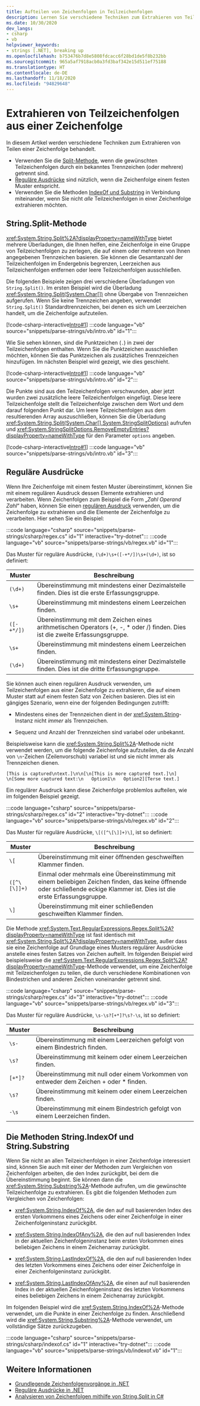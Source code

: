 ```yaml
---
title: Aufteilen von Zeichenfolgen in Teilzeichenfolgen
description: Lernen Sie verschiedene Techniken zum Extrahieren von Teilzeichenfolgen kennen, darunter String.Split, reguläre Ausdrücke und String.Substring.
ms.date: 10/30/2020
dev_langs:
- csharp
- vb
helpviewer_keywords:
- strings [.NET], breaking up
ms.openlocfilehash: b753476b7d8e5808fdcacc6f28bd1de5f8b232bb
ms.sourcegitcommit: 965a5af7918acb0a3fd3baf342e15d511ef75188
ms.translationtype: HT
ms.contentlocale: de-DE
ms.lasthandoff: 11/18/2020
ms.locfileid: "94829648"
---
```

# <a name="extract-substrings-from-a-string"></a>Extrahieren von Teilzeichenfolgen aus einer Zeichenfolge

In diesem Artikel werden verschiedene Techniken zum Extrahieren von Teilen einer Zeichenfolge behandelt.

- Verwenden Sie die [Split-Methode](#stringsplit-method), wenn die gewünschten Teilzeichenfolgen durch ein bekanntes Trennzeichen (oder mehrere) getrennt sind.
- [Reguläre Ausdrücke](#regular-expressions) sind nützlich, wenn die Zeichenfolge einem festen Muster entspricht.
- Verwenden Sie die Methoden [IndexOf und Substring](#stringindexof-and-stringsubstring-methods) in Verbindung miteinander, wenn Sie nicht *alle* Teilzeichenfolgen in einer Zeichenfolge extrahieren möchten.

## <a name="stringsplit-method"></a>String.Split-Methode

<xref:System.String.Split%2A?displayProperty=nameWithType> bietet mehrere Überladungen, die Ihnen helfen, eine Zeichenfolge in eine Gruppe von Teilzeichenfolgen zu zerlegen, die auf einem oder mehreren von Ihnen angegebenen Trennzeichen basieren. Sie können die Gesamtanzahl der Teilzeichenfolgen im Endergebnis begrenzen, Leerzeichen aus Teilzeichenfolgen entfernen oder leere Teilzeichenfolgen ausschließen.

Die folgenden Beispiele zeigen drei verschiedene Überladungen von `String.Split()`. Im ersten Beispiel wird die Überladung <xref:System.String.Split(System.Char[])> ohne Übergabe von Trennzeichen aufgerufen. Wenn Sie keine Trennzeichen angeben, verwendet `String.Split()` Standardtrennzeichen, bei denen es sich um Leerzeichen handelt, um die Zeichenfolge aufzuteilen.

[!code-csharp-interactive[Intro#1](snippets/parse-strings/csharp/intro.cs#1)]
:::code language="vb" source="snippets/parse-strings/vb/intro.vb" id="1":::

Wie Sie sehen können, sind die Punktzeichen (`.`) in zwei der Teilzeichenfolgen enthalten. Wenn Sie die Punktzeichen ausschließen möchten, können Sie das Punktzeichen als zusätzliches Trennzeichen hinzufügen. Im nächsten Beispiel wird gezeigt, wie dies geschieht.

[!code-csharp-interactive[Intro#1](snippets/parse-strings/csharp/intro.cs#2)]
:::code language="vb" source="snippets/parse-strings/vb/intro.vb" id="2":::

Die Punkte sind aus den Teilzeichenfolgen verschwunden, aber jetzt wurden zwei zusätzliche leere Teilzeichenfolgen eingefügt. Diese leere Teilzeichenfolge stellt die Teilzeichenfolge zwischen dem Wort und dem darauf folgenden Punkt dar. Um leere Teilzeichenfolgen aus dem resultierenden Array auszuschließen, können Sie die Überladung <xref:System.String.Split(System.Char[],System.StringSplitOptions)> aufrufen und <xref:System.StringSplitOptions.RemoveEmptyEntries?displayProperty=nameWithType> für den Parameter `options` angeben.

[!code-csharp-interactive[Intro#1](snippets/parse-strings/csharp/intro.cs#3)]
:::code language="vb" source="snippets/parse-strings/vb/intro.vb" id="3":::

## <a name="regular-expressions"></a>Reguläre Ausdrücke

Wenn Ihre Zeichenfolge mit einem festen Muster übereinstimmt, können Sie mit einem regulären Ausdruck dessen Elemente extrahieren und verarbeiten. Wenn Zeichenfolgen zum Beispiel die Form „*Zahl* *Operand* *Zahl*“ haben, können Sie einen [regulären Ausdruck](regular-expressions.md) verwenden, um die Zeichenfolge zu extrahieren und die Elemente der Zeichenfolge zu verarbeiten. Hier sehen Sie ein Beispiel:

:::code language="csharp" source="snippets/parse-strings/csharp/regex.cs" id="1" interactive="try-dotnet":::
:::code language="vb" source="snippets/parse-strings/vb/regex.vb" id="1":::

Das Muster für reguläre Ausdrücke, `(\d+)\s+([-+*/])\s+(\d+)`, ist so definiert:

|Muster|Beschreibung|
|-------------|-----------------|
|`(\d+)`|Übereinstimmung mit mindestens einer Dezimalstelle finden. Dies ist die erste Erfassungsgruppe.|
|`\s+`|Übereinstimmung mit mindestens einem Leerzeichen finden.|
|`([-+*/])`|Übereinstimmung mit dem Zeichen eines arithmetischen Operators (+, -, * oder /) finden. Dies ist die zweite Erfassungsgruppe.|
|`\s+`|Übereinstimmung mit mindestens einem Leerzeichen finden.|
|`(\d+)`|Übereinstimmung mit mindestens einer Dezimalstelle finden. Dies ist die dritte Erfassungsgruppe.|

Sie können auch einen regulären Ausdruck verwenden, um Teilzeichenfolgen aus einer Zeichenfolge zu extrahieren, die auf einem Muster statt auf einem festen Satz von Zeichen basieren. Dies ist ein gängiges Szenario, wenn eine der folgenden Bedingungen zutrifft:

- Mindestens eines der Trennzeichen dient in der <xref:System.String>-Instanz nicht *immer* als Trennzeichen.

- Sequenz und Anzahl der Trennzeichen sind variabel oder unbekannt.

Beispielsweise kann die <xref:System.String.Split%2A>-Methode nicht verwendet werden, um die folgende Zeichenfolge aufzuteilen, da die Anzahl von `\n`-Zeichen (Zeilenvorschub) variabel ist und sie nicht immer als Trennzeichen dienen.

```text
[This is captured\ntext.]\n\n[\n[This is more captured text.]\n]
\n[Some more captured text:\n   Option1\n   Option2][Terse text.]
```

Ein regulärer Ausdruck kann diese Zeichenfolge problemlos aufteilen, wie im folgenden Beispiel gezeigt.

:::code language="csharp" source="snippets/parse-strings/csharp/regex.cs" id="2" interactive="try-dotnet":::
:::code language="vb" source="snippets/parse-strings/vb/regex.vb" id="2":::

Das Muster für reguläre Ausdrücke, `\[([^\[\]]+)\]`, ist so definiert:

|Muster|Beschreibung|
|-------------|-----------------|
|`\[`|Übereinstimmung mit einer öffnenden geschweiften Klammer finden.|
|`([^\[\]]+)`|Einmal oder mehrmals eine Übereinstimmung mit einem beliebigen Zeichen finden, das keine öffnende oder schließende eckige Klammer ist. Dies ist die erste Erfassungsgruppe.|
|`\]`|Übereinstimmung mit einer schließenden geschweiften Klammer finden.|

Die Methode <xref:System.Text.RegularExpressions.Regex.Split%2A?displayProperty=nameWithType> ist fast identisch mit <xref:System.String.Split%2A?displayProperty=nameWithType>, außer dass sie eine Zeichenfolge auf Grundlage eines Musters regulärer Ausdrücke anstelle eines festen Satzes von Zeichen aufteilt. Im folgenden Beispiel wird beispielsweise die <xref:System.Text.RegularExpressions.Regex.Split%2A?displayProperty=nameWithType>-Methode verwendet, um eine Zeichenfolge mit Teilzeichenfolgen zu teilen, die durch verschiedene Kombinationen von Bindestrichen und anderen Zeichen voneinander getrennt sind.

:::code language="csharp" source="snippets/parse-strings/csharp/regex.cs" id="3" interactive="try-dotnet":::
:::code language="vb" source="snippets/parse-strings/vb/regex.vb" id="3":::

Das Muster für reguläre Ausdrücke, `\s-\s?[+*]?\s?-\s`, ist so definiert:

|Muster|Beschreibung|
|-------------|-----------------|
|`\s-`|Übereinstimmung mit einem Leerzeichen gefolgt von einem Bindestrich finden.|
|`\s?`|Übereinstimmung mit keinem oder einem Leerzeichen finden.|
|`[+*]?`|Übereinstimmung mit null oder einem Vorkommen von entweder dem Zeichen + oder * finden.|
|`\s?`|Übereinstimmung mit keinem oder einem Leerzeichen finden.|
|`-\s`|Übereinstimmung mit einem Bindestrich gefolgt von einem Leerzeichen finden.|

## <a name="stringindexof-and-stringsubstring-methods"></a>Die Methoden String.IndexOf und String.Substring

Wenn Sie nicht an allen Teilzeichenfolgen in einer Zeichenfolge interessiert sind, können Sie auch mit einer der Methoden zum Vergleichen von Zeichenfolgen arbeiten, die den Index zurückgibt, bei dem die Übereinstimmung beginnt. Sie können dann die <xref:System.String.Substring%2A>-Methode aufrufen, um die gewünschte Teilzeichenfolge zu extrahieren. Es gibt die folgenden Methoden zum Vergleichen von Zeichenfolgen:

- <xref:System.String.IndexOf%2A>, die den auf null basierenden Index des ersten Vorkommens eines Zeichens oder einer Zeichenfolge in einer Zeichenfolgeninstanz zurückgibt.

- <xref:System.String.IndexOfAny%2A>, die den auf null basierenden Index in der aktuellen Zeichenfolgeninstanz beim ersten Vorkommen eines beliebigen Zeichens in einem Zeichenarray zurückgibt.

- <xref:System.String.LastIndexOf%2A>, die den auf null basierenden Index des letzten Vorkommens eines Zeichens oder einer Zeichenfolge in einer Zeichenfolgeninstanz zurückgibt.

- <xref:System.String.LastIndexOfAny%2A>, die einen auf null basierenden Index in der aktuellen Zeichenfolgeninstanz des letzten Vorkommens eines beliebigen Zeichens in einem Zeichenarray zurückgibt.

Im folgenden Beispiel wird die <xref:System.String.IndexOf%2A>-Methode verwendet, um die Punkte in einer Zeichenfolge zu finden. Anschließend wird die <xref:System.String.Substring%2A>-Methode verwendet, um vollständige Sätze zurückzugeben.

:::code language="csharp" source="snippets/parse-strings/csharp/indexof.cs" id="1" interactive="try-dotnet":::
:::code language="vb" source="snippets/parse-strings/vb/indexof.vb" id="1":::

## <a name="see-also"></a>Weitere Informationen

- [Grundlegende Zeichenfolgenvorgänge in .NET](basic-string-operations.md)
- [Reguläre Ausdrücke in .NET](regular-expressions.md)
- [Analysieren von Zeichenfolgen mithilfe von String.Split in C#](../../csharp/how-to/parse-strings-using-split.md)
